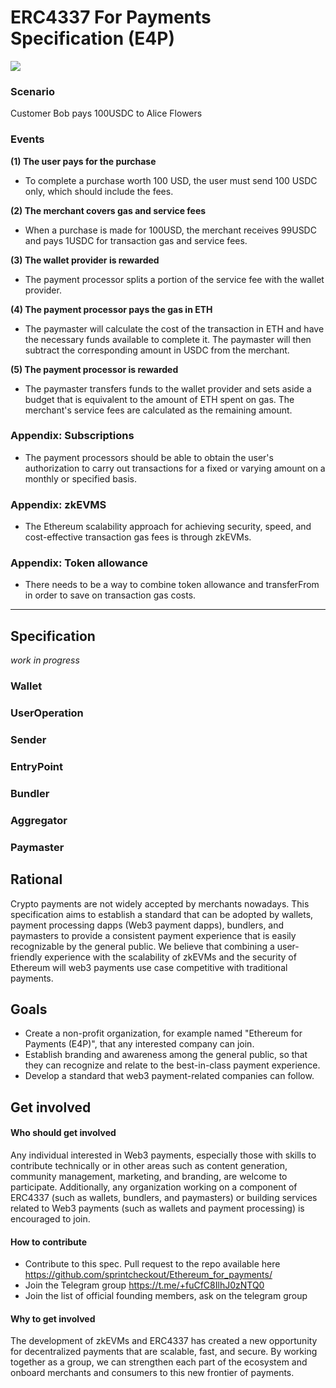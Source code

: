 
# ERC4337 For Payments Specification (E4P)

![](https://i.imgur.com/uKSXryT.png)
### Scenario
Customer Bob pays 100USDC to Alice Flowers

### Events

**(1) The user pays for the purchase**

- To complete a purchase worth 100 USD, the user must send 100 USDC only, which should include the fees.

**(2) The merchant covers gas and service fees**

- When a purchase is made for 100USD, the merchant receives 99USDC and pays 1USDC for transaction gas and service fees.

**(3) The wallet provider is rewarded**

- The payment processor splits a portion of the service fee with the wallet provider.

 **(4)  The payment processor pays the gas in ETH**

- The paymaster will calculate the cost of the transaction in ETH and have the necessary funds available to complete it. The paymaster will then subtract the corresponding amount in USDC from the merchant.

**(5) The payment processor is rewarded**

- The paymaster transfers funds to the wallet provider and sets aside a budget that is equivalent to the amount of ETH spent on gas. The merchant's service fees are calculated as the remaining amount.

### Appendix: Subscriptions

- The payment processors should be able to obtain the user's authorization to carry out transactions for a fixed or varying amount on a monthly or specified basis.

### Appendix: zkEVMS

- The Ethereum scalability approach for achieving security, speed, and cost-effective transaction gas fees is through zkEVMs.

### Appendix: Token allowance

- There needs to be a way to combine token allowance and transferFrom in order to save on transaction gas costs.

---

## Specification
*work in progress*
### Wallet

### UserOperation 

### Sender

### EntryPoint

### Bundler 

### Aggregator

### Paymaster

## Rational
Crypto payments are not widely accepted by merchants nowadays.
This specification aims to establish a standard that can be adopted by wallets, payment processing dapps (Web3 payment dapps), bundlers, and paymasters to provide a consistent payment experience that is easily recognizable by the general public.
We believe that combining a user-friendly experience with the scalability of zkEVMs and the security of Ethereum will web3 payments use case competitive with traditional payments.

## Goals
- Create a non-profit organization, for example named "Ethereum for Payments (E4P)", that any interested company can join.
- Establish branding and awareness among the general public, so that they can recognize and relate to the best-in-class payment experience.
- Develop a standard that web3 payment-related companies can follow.

## Get involved

#### Who should get involved
Any individual interested in Web3 payments, especially those with skills to contribute technically or in other areas such as content generation, community management, marketing, and branding, are welcome to participate. Additionally, any organization working on a component of ERC4337 (such as wallets, bundlers, and paymasters) or building services related to Web3 payments (such as wallets and payment processing) is encouraged to join.


#### How to contribute
- Contribute to this spec. Pull request to the repo available here https://github.com/sprintcheckout/Ethereum_for_payments/
- Join the Telegram group https://t.me/+fuCfC8IlhJ0zNTQ0
- Join the list of official founding members, ask on the telegram group

#### Why to get involved
The development of zkEVMs and ERC4337 has created a new opportunity for decentralized payments that are scalable, fast, and secure. By working together as a group, we can strengthen each part of the ecosystem and onboard merchants and consumers to this new frontier of payments.